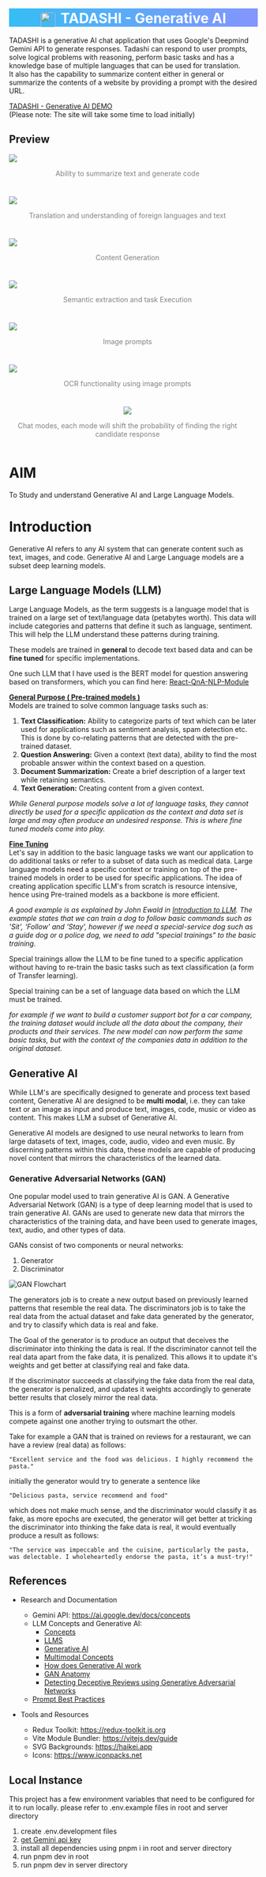 <h1 align="center" style='text-align: center; align-items: center; color: white; background: linear-gradient(103deg, rgba(7, 175, 242, 0.81) 0%, rgb(73 97 255 / 67%) 100%);'>
    <img style="margin-right: 4px; border-radius: 4px; align-items: center; position: relative; top: 8px;" src='./public/images/logo.png' width=30> 
    TADASHI - Generative AI
</h1>

TADASHI is a generative AI chat application that uses Google's Deepmind Gemini API to generate responses. Tadashi can respond to user prompts, solve logical problems with reasoning, perform basic tasks and has a knowledge base of multiple languages that can be used for translation.<br/>
It also has the capability to summarize content either in general or summarize the contents of a website by providing a prompt with the desired URL.


<a href='https://tadashi-ai.onrender.com' target="_blank">TADASHI - Generative AI DEMO</a><br/>
(Please note: The site will take some time to load initially)

## Preview
<div class='screenshots' style="display: flex; flex-flow: wrap; gap: 24px;">
    <div style="flex: 1 1 25vw;">
        <img align="center" src='./assets/screenshot_1.png'>
        <p align="center" style="text-align: center; align-items: center; color: gray;">
            Ability to summarize text and generate code
        </p>
    </div>
    <br/><br/><br/>
    <div style="flex: 1 1 25vw;">
        <img align="center" src='./assets/screenshot_2.png'>
        <p align="center" style="text-align: center; align-items: center; color: gray;">
            Translation and understanding of foreign languages and text
        </p>
    </div>
    <br/><br/><br/>
    <div style="flex: 1 1 25vw;">
        <img align="center" src='./assets/screenshot_3.png'>
        <p align="center" style="text-align: center; align-items: center; color: gray;">
            Content Generation
        </p>
    </div>
    <br/><br/><br/>
    <div style="flex: 1 1 25vw;">
        <img align="center" src='./assets/screenshot_4.png'>
        <p align="center" style="text-align: center; align-items: center; color: gray;">
            Semantic extraction and task Execution
        </p>
    </div>
    <br/><br/><br/>
    <div style="flex: 1 1 25vw;">
        <img align="center" src='./assets/screenshot_5.png'>
        <p align="center" style="text-align: center; align-items: center; color: gray;">
            Image prompts
        </p>
    </div>
    <br/><br/><br/>
    <div style="flex: 1 1 25vw;">
        <img align="center" src='./assets/screenshot_6.png'>
        <p align="center" style="text-align: center; align-items: center; color: gray;">
            OCR functionality using image prompts
        </p>
    </div>
    <br/><br/><br/>
    <div align="center" style="flex: 1 1 25vw;">
        <img align="center" src='./assets/screenshot_settings.png'>
        <p align="center" style="text-align: center; align-items: center; color: gray;">
            Chat modes, each mode will shift the probability of finding the right candidate response
        </p>
    </div>
    <br/><br/><br/>
</div>

# AIM
To Study and understand Generative AI and Large Language Models.

# Introduction
Generative AI refers to any AI system that can generate content such as text, images, and code. Generative AI and Large Language models are a subset deep learning models.

## Large Language Models (LLM)
Large Language Models, as the  term suggests is a language model that is trained on a large set of text/language data (petabytes worth). This data will include categories and patterns that define it such as language, sentiment. This will help the LLM understand these patterns during training. 

These models are trained in <b>general</b> to decode text based data and can be <b>fine tuned</b> for specific implementations.

One such LLM that I have used is the BERT model for question answering based on transformers, which you can find here: [React-QnA-NLP-Module](https://github.com/RyanDC1/React-QnA-NLP-Module)

<u><b>General Purpose ( Pre-trained models )</b></u><br/>
Models are trained to solve common language tasks such as:
1. <b>Text Classification:</b> Ability to categorize parts of text which can be later used for applications such as sentiment analysis, spam detection etc. This is done by co-relating patterns that are detected with the pre-trained dataset.
2. <b>Question Answering:</b> Given a context (text data), ability to find the most probable answer within the context based on a question.
3. <b>Document Summarization:</b> Create a brief description of a larger text while retaining semantics.
4. <b>Text Generation:</b> Creating content from a given context.

_While General purpose models solve a lot of language tasks, they cannot directly be used for a specific application as the context and data set is large and may often produce an undesired response. This is where fine tuned models come into play._

<u><b>Fine Tuning</b></u><br/>
Let's say in addition to the basic language tasks we want our application to do additional tasks or refer to a subset of data such as medical data. Large language models need a specific context or training on top of the pre-trained models in order to be used for specific applications. The idea of creating application specific LLM's from scratch is resource intensive, hence using Pre-trained models as a backbone is more efficient.

_A good example is as explained by John Ewald in [Introduction to LLM](https://youtu.be/zizonToFXDs?t=58). The example states that we can train a dog to follow basic commands such as 'Sit', 'Follow' and 'Stay', however if we need a special-service dog such as a guide dog or a police dog, we need to add "special trainings" to the basic training._

Special trainings allow the LLM to be fine tuned to a specific application without having to re-train the basic tasks such as text classification (a form of Transfer learning).

Special training can be a set of language data based on which the LLM must be trained.

_for example if we want to build a customer support bot for a car company, the training dataset would include all the data about the company, their products and their services. The new model can now perform the same basic tasks, but with the context of the companies data in addition to the original dataset._

## Generative AI
While LLM's are specifically designed to generate and process text based content, Generative AI are designed to be <b>multi modal</b>, i.e. they can take text or an image as input and produce text, images, code, music or video as content. This makes LLM a subset of Generative AI.

Generative AI models are designed to use neural networks to learn from large datasets of text, images, code, audio, video and even music. By discerning patterns within this data, these models are capable of producing novel content that mirrors the characteristics of the learned data.

### Generative Adversarial Networks (GAN)
One popular model used to train generative AI is GAN. A Generative Adversarial Network (GAN) is a type of deep learning model that is used to train generative AI. GANs are used to generate new data that mirrors the characteristics of the training data, and have been used to generate images, text, audio, and other types of data.

GANs consist of two components or neural networks:
1. Generator
2. Discriminator

![GAN Flowchart](/assets/GAN_Flowchart.png)

The generators job is to create a new output based on previously learned patterns that resemble the real data.
The discriminators job is to take the real data from the actual dataset and fake data generated by the generator, and try to classify which data is real and fake.

The Goal of the generator is to produce an output that deceives the discriminator into thinking the data is real. If the discriminator cannot tell the real data apart from the fake data, it is penalized. This allows it to update it's weights and get better at classifying real and fake data.

If the discriminator succeeds at classifying the fake data from the real data, the generator is penalized, and updates it weights accordingly to generate better results that closely mirror the real data.

This is a form of <b>adversarial training</b> where machine learning models compete against one another trying to outsmart the other.

Take for example a GAN that is trained on reviews for a restaurant, we can have a review (real data) as follows:

```"Excellent service and the food was delicious. I highly recommend the pasta."```

initially the generator would try to generate a sentence like

```"Delicious pasta, service recommend and food"```

which does not make much sense, and the discriminator would classify it as fake, as more epochs are executed, the generator will get better at tricking the discriminator into thinking the fake data is real, it would eventually produce a result as follows:

```"The service was impeccable and the cuisine, particularly the pasta, was delectable. I wholeheartedly endorse the pasta, it’s a must-try!"```



## References
- Research and Documentation
    - Gemini API: https://ai.google.dev/docs/concepts
    - LLM Concepts and Generative AI: 
        - [Concepts](https://ai.google.dev/docs/concepts)
        - [LLMS](https://www.youtube.com/watch?v=zizonToFXDs)
        - [Generative AI](https://www.youtube.com/watch?v=G2fqAlgmoPo)
        - [Multimodal Concepts](https://ai.google.dev/docs/multimodal_concepts)
        - [How does Generative AI work](https://www.simform.com/blog/how-does-generative-ai-work/)
        - [GAN Anatomy](https://developers.google.com/machine-learning/gan/gan_structure)
        - [Detecting Deceptive Reviews using Generative Adversarial Networks](https://arxiv.org/pdf/1805.10364.pdf)
    - [Prompt Best Practices](https://ai.google.dev/docs/prompt_best_practices)

- Tools and Resources
    - Redux Toolkit: https://redux-toolkit.js.org
    - Vite Module Bundler: https://vitejs.dev/guide
    - SVG Backgrounds: https://haikei.app
    - Icons: https://www.iconpacks.net

## Local Instance
This project has a few environment variables that need to be configured for it to run locally.
please refer to .env.example files in root and server directory

1. create .env.development files
2. [get Gemini api key](https://cloud.google.com/vertex-ai/docs/generative-ai/model-reference/gemini)
3. install all dependencies using pnpm i in root and server directory
4. run pnpm dev in root
5. run pnpm dev in server directory
